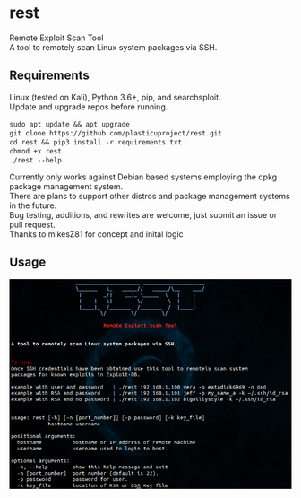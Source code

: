 # rest
Remote Exploit Scan Tool <br /> 
A tool to remotely scan Linux system packages via SSH. <br />


## Requirements
Linux (tested on Kali), Python 3.6+, pip, and searchsploit. <br />
Update and upgrade repos before running. <br />
```
sudo apt update && apt upgrade
git clone https://github.com/plasticuproject/rest.git
cd rest && pip3 install -r requirements.txt
chmod +x rest
./rest --help
```
Currently only works against Debian based systems employing the dpkg package management system. <br />
There are plans to support other distros and package management systems in the future. <br />
Bug testing, additions, and rewrites are welcome, just submit an issue or pull request. <br />
Thanks to mikesZ81 for concept and inital logic <br />


## Usage

![HELP](images/help.png)
